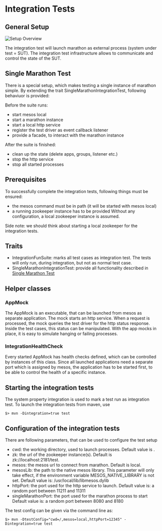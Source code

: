 # Integration Tests

## General Setup

![Setup Overview](http://yuml.me/diagram/scruffy;dir:LR/class/%5bIntegration+Test%5d-%3e%5bTestDriver%5d%2c+%5bTestDriver%5d-%3e%5bMarathon%5d%2c+%5bMarathon%5d-%3e%5bMesos%5d%2c+%5bMarathon%5d-%3e%5bZooKeeper%5d%2c+%5bMesos%5d-%3e%5bAppMock%5d%2c+%5bMesos%5d-%3e%5bZooKeeper%5d%2c+%5bAppMock%5d-%3e%5bTestDriver%5d)

The integration test will launch marathon as external process (system under test = SUT).
The integration test infrastructure allows to communicate and control the state of the SUT.


## Single Marathon Test <a name="single"></a> 

There is a special setup, which makes testing a single instance of marathon simple.
By extending the trait SingleMarathonIntegrationTest, following behaviuor is provided:

Before the suite runs:

- start mesos local
- start a marathon instance
- start a local http service 
- register the test driver as event callback listener
- provide a facade, to interact with the marathon instance


After the suite is finished:

- clean up the state (delete apps, groups, listener etc.)
- stop the http service
- stop all started processes

## Prerequisites

To successfully complete the integration tests, following things must be ensured:

- the mesos command must be in path (it will be started with mesos local)
- a running zookeeper instance has to be provided
  Without any configuration, a local zookeeper instance is assumed.

Side note: we should think about starting a local zookeeper for the integration tests.
 
## Traits

- IntegrationFunSuite: marks all test cases as integration test. 
  The tests will only run, during integration, but not as normal test case.
- SingleMarathonIntegrationTest: provide all functionality described in [Single Marathon Test](#single) 

## Helper classes

### AppMock

The AppMock is an executable, that can be launched from mesos as separate application.
The mock starts an http service. When a request is processed, the mock queries the test driver for
the http status response. Inside the test cases, this status can be manipulated.
With the app mocks in place, it is easy to simulate hanging or failing processes.

### IntegrationHealthCheck

Every started AppMock has health checks defined, which can be controlled by instances of this class.
Since all launched applications need a separate port which is assigned by mesos, the application has
to be started first, to be able to control the health of a specific instance.

## Starting the integration tests

The system property integration is used to mark a test run as integration test.
To launch the integration tests from maven, use

```
$> mvn -Dintegration=true test
```

## Configuration of the integration tests

There are following parameters, that can be used to configure the test setup

- cwd: the working directory, used to launch processes. 
  Default value is .
- zk: the url of the zookeeper instance(s). 
  Default is zk://localhost:2181/test.
- mesos: the mesos url to connect from marathon. 
  Default is local.
- mesosLib: the path to the native mesos library. This parameter will only take effect, 
  if the environment variable MESOS_NATIVE_LIBRARY is not set.
  Default value is: /usr/local/lib/libmesos.dylib
- httpPort: the port used for the http service to launch.
  Default value is: a random port between 11211 and 11311
- singleMarathonPort: the port used for the marathon process to start
  Default value is: a random port between 8080 and 8180
  
The test config can be given via the command line as:

```
$> mvn -DtestConfig="cwd=/,mesos=local,httpPort=12345" -Dintegration=true test
```
 


